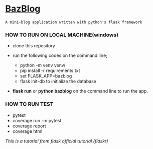 

# [BazBlog](http://ex-blogg.herokuapp.com)
    A mini-blog application written with python's flask framework
    
### HOW TO RUN ON LOCAL MACHINE(windows)
- clone this repository
- run the following codes on the command line;
    - python -m venv venv/
    - pip install -r requirements.txt
    - set FLASK_APP=bazblog
    - flask init-db to initialize the database
    
- **flask run** or **python bazblog** on the command line to run the app.


### HOW TO RUN TEST
- pytest
- coverage run -m pytest
- coverage report
- coverage html

*This is a tutorial from flask official tutorial (flaskr)*
